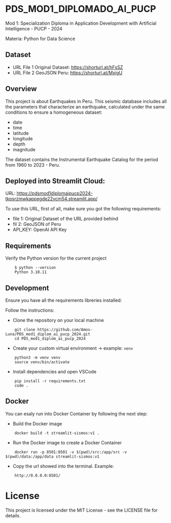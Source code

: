 # PDS_MOD1_DIPLOMADO_AI_PUCP

Mod 1: Specialization Diploma in Application Development with Artificial Intelligence - PUCP - 2024

Materia: Python for Data Science

## Dataset

- URL File 1 Original Dataset: https://shorturl.at/hFsSZ
- URL File 2 GeoJSON Peru: https://shorturl.at/MxigU


## Overview

This project is about Earthquakes in Peru.
This seismic database includes all the parameters that characterize an earthquake, calculated under the same conditions to ensure a homogeneous dataset:

- date
- time
- latitude
- longitude
- depth
- magnitude

The dataset contains the Instrumental Earthquake Catalog for the period from 1960 to 2023 - Peru.

## Deployed into Streamlit Cloud:

URL: https://pdsmod1diplomaipucp2024-tkpsrzmwkappegde22vcm54.streamlit.app/

To use this URL, first of all, make sure you got the following requirements:

- file 1: Original Dataset of the URL provided behind
- fil 2: GeoJSON of Peru
- API_KEY: OpenAI API Key
  

## Requirements

Verify the Python version for the current project

```
    $ python --version
    Python 3.10.11
```

## Development

Ensure you have all the requirements libreries installed:

Follow the instructions:

- Clone the repository on your local machine

```
    git clone https://github.com/Amos-Luna/PDS_mod1_diplom_ai_pucp_2024.git
    cd PDS_mod1_diplom_ai_pucp_2024
```

- Create your custom virtual environment -> example: `venv`

```
    python3 -m venv venv
    source venv/bin/activate
```

- Install dependencies and open VSCode

```
    pip install -r requirements.txt
    code .
```

## Docker

You can esaly run into Docker Container by following the next step:

- Build the Docker image

```
    docker build -t streamlit-sismos:v1 .
```

- Run the Docker image to create a Docker Container

```
    docker run -p 8501:8501 -v $(pwd)/src:/app/src -v $(pwd)/data:/app/data streamlit-sismos:v1
```

- Copy the url showed into the terminal. Example:

```
    http://0.0.0.0:8501/
```

# License

This project is licensed under the MIT License - see the LICENSE file for details.
